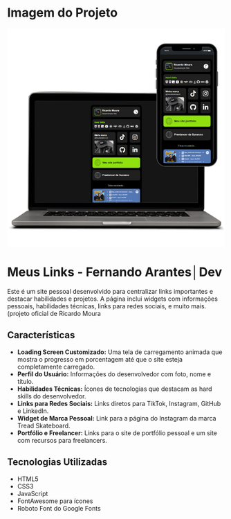 
# Imagem do Projeto
![imagem do projeto](./img/rm-dev-link-bio-2.0.png "Link Bio RM Dev 2.0")

# Meus Links - Fernando Arantes│Dev

Este é um site pessoal desenvolvido para centralizar links importantes e destacar habilidades e projetos. A página inclui widgets com informações pessoais, habilidades técnicas, links para redes sociais, e muito mais. (projeto oficial de Ricardo Moura

## Características

- **Loading Screen Customizado:** Uma tela de carregamento animada que mostra o progresso em porcentagem até que o site esteja completamente carregado.
- **Perfil do Usuário:** Informações do desenvolvedor com foto, nome e título.
- **Habilidades Técnicas:** Ícones de tecnologias que destacam as hard skills do desenvolvedor.
- **Links para Redes Sociais:** Links diretos para TikTok, Instagram, GitHub e LinkedIn.
- **Widget de Marca Pessoal:** Link para a página do Instagram da marca Tread Skateboard.
- **Portfólio e Freelancer:** Links para o site de portfólio pessoal e um site com recursos para freelancers.

## Tecnologias Utilizadas

- HTML5
- CSS3
- JavaScript
- FontAwesome para ícones
- Roboto Font do Google Fonts



